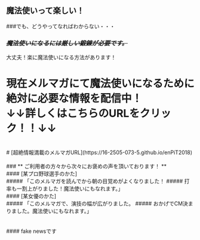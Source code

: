 ## 魔法使いって楽しい！<br>
###でも、どうやってなればわからない・・・<br>
###
### ~~*魔法使いになるには厳しい鍛錬が必要です。*~~<br>
大丈夫！楽に魔法使いになる方法があります！
<br>
# **現在メルマガにて魔法使いになるために絶対に必要な情報を配信中！<br>↓↓詳しくはこちらのURLをクリック！！↓↓**
<br>
# [超絶情報満載のメルマガURL](https://16-2505-073-5.github.io/enPiT2018)
<br>
<br>
### ** ご利用者の方々から次々にお褒めの声を頂いております！ **<br>
#### [某プロ野球選手のかた]<br>
##### 「このメルマガを読んでから朝の目覚めがよくなりました！
##### 打率も一割上がりました！魔法使いにもなれます。」<br>
#### [某女優のかた]<br>
##### 「このメルマガで、演技の幅が広がりました。
##### おかげでCM決まりました。魔法使いにもなれます。」<br>
<br>
<br>
#### fake newsです
